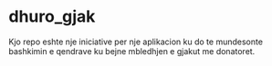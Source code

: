 # dhuro_gjak
Kjo repo eshte nje iniciative per nje aplikacion ku do te mundesonte bashkimin e qendrave ku bejne mbledhjen e gjakut me donatoret.
